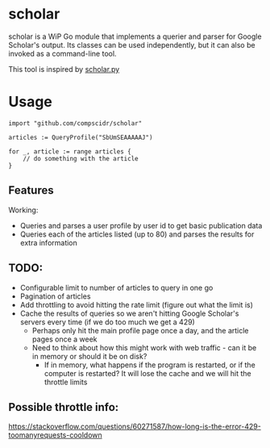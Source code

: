 # scholar
scholar is a WiP Go module that implements a querier and parser for Google Scholar's output. Its classes can be used 
independently, but it can also be invoked as a command-line tool.

This tool is inspired by [scholar.py](https://github.com/ckreibich/scholar.py)

# Usage
```
import "github.com/compscidr/scholar"

articles := QueryProfile("SbUmSEAAAAAJ")

for _, article := range articles {
	// do something with the article
}
```

## Features
Working:
* Queries and parses a user profile by user id to get basic publication data
* Queries each of the articles listed (up to 80) and parses the results for extra information

## TODO:
* Configurable limit to number of articles to query in one go
* Pagination of articles
* Add throttling to avoid hitting the rate limit (figure out what the limit is)
* Cache the results of queries so we aren't hitting Google Scholar's servers every time (if we do too much we get a 429)
  * Perhaps only hit the main profile page once a day, and the article pages once a week
  * Need to think about how this might work with web traffic - can it be in memory or should it be on disk?
    * If in memory, what happens if the program is restarted, or if the computer is restarted? It will lose the cache and we will hit the throttle limits

## Possible throttle info:
https://stackoverflow.com/questions/60271587/how-long-is-the-error-429-toomanyrequests-cooldown